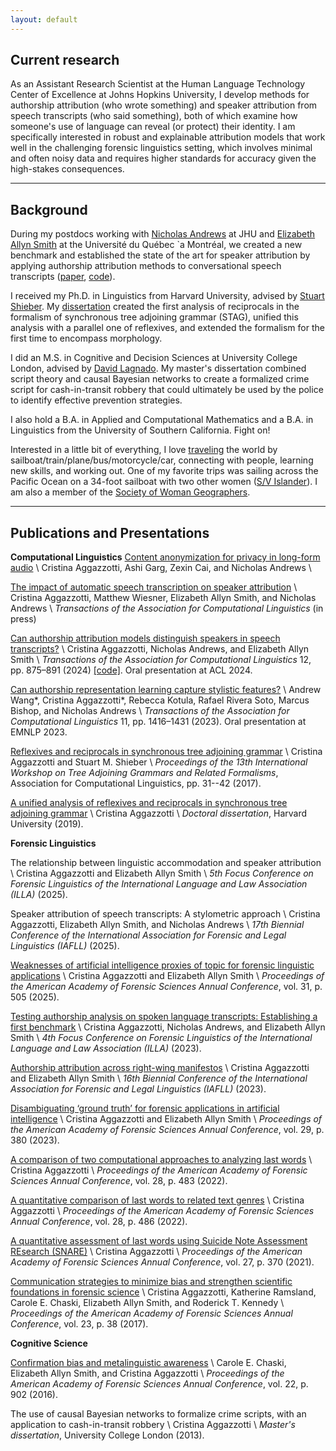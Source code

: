 ```yaml
---
layout: default
---
```


## Current research

As an Assistant Research Scientist at the Human Language Technology Center of Excellence at Johns Hopkins University, I develop methods for authorship attribution (who wrote something) and speaker attribution from speech transcripts (who said something), both of which examine how someone's use of language can reveal (or protect) their identity. I am specifically interested in robust and explainable attribution models that work well in the challenging forensic linguistics setting, which involves minimal and often noisy data and requires higher standards for accuracy given the high-stakes consequences.

-------

## Background
During my postdocs working with [Nicholas Andrews](https://www.cs.jhu.edu/~noa/) at JHU and [Elizabeth Allyn Smith](https://eallynsmith.wordpress.com/) at the Université du Québec `a Montréal, we created a new benchmark and established the state of the art for speaker attribution by applying authorship attribution methods to conversational speech transcripts ([paper](https://arxiv.org/abs/2311.07564), [code](https://github.com/caggazzotti/speech-attribution)).  

I received my Ph.D. in Linguistics from Harvard University, advised by [Stuart Shieber](https://stuartshieber.com/). My [dissertation](https://dash.harvard.edu/handle/1/42106941) created the first analysis of reciprocals in the formalism of synchronous tree adjoining grammar (STAG), unified this analysis with a parallel one of reflexives, and extended the formalism for the first time to encompass morphology.

I did an M.S. in Cognitive and Decision Sciences at University College London, advised by [David Lagnado](https://causalcognitionlab.com/dave/). My master's dissertation combined script theory and causal Bayesian networks to create a formalized crime script for cash-in-transit robbery that could ultimately be used by the police to identify effective prevention strategies.

I also hold a B.A. in Applied and Computational Mathematics and a B.A. in Linguistics from the University of Southern California. Fight on!

Interested in a little bit of everything, I love [traveling](/files/My_Travels_10-2025.png) the world by sailboat/train/plane/bus/motorcycle/car, connecting with people, learning new skills, and working out. One of my favorite trips was sailing across the Pacific Ocean on a 34-foot sailboat with two other women ([S/V Islander](https://www.islandercirclestheworld.com/about)). I am also a member of the [Society of Woman Geographers](https://iswg.org/). 

-------

## Publications and Presentations

**Computational Linguistics** 
[Content anonymization for privacy in long-form audio]() \\
Cristina Aggazzotti, Ashi Garg, Zexin Cai, and Nicholas Andrews \\

[The impact of automatic speech transcription on speaker attribution](https://arxiv.org/abs/2507.08660) \\
Cristina Aggazzotti, Matthew Wiesner, Elizabeth Allyn Smith, and Nicholas Andrews \\
_Transactions of the Association for Computational Linguistics_ (in press)

[Can authorship attribution models distinguish speakers in speech transcripts?](https://arxiv.org/abs/2311.07564) \\
Cristina Aggazzotti, Nicholas Andrews, and Elizabeth Allyn Smith \\
_Transactions of the Association for Computational Linguistics_ 12, pp. 875–891 (2024) [[code]](https://github.com/caggazzotti/speech-attribution). Oral presentation at ACL 2024.

[Can authorship representation learning capture stylistic features?](https://direct.mit.edu/tacl/article/doi/10.1162/tacl_a_00610/118299/) \\
Andrew Wang\*, Cristina Aggazzotti\*, Rebecca Kotula, Rafael Rivera Soto, Marcus Bishop, and Nicholas Andrews \\
_Transactions of the Association for Computational Linguistics_ 11, pp. 1416–1431 (2023). Oral presentation at EMNLP 2023.

[Reflexives and reciprocals in synchronous tree adjoining grammar](https://aclanthology.org/W17-6204.pdf) \\
Cristina Aggazzotti and Stuart M. Shieber \\
_Proceedings of the 13th International Workshop on Tree Adjoining Grammars and Related Formalisms_, Association for Computational Linguistics, pp. 31--42 (2017).

[A unified analysis of reflexives and reciprocals in synchronous tree adjoining grammar](https://dash.harvard.edu/handle/1/42106941) \\
Cristina Aggazzotti \\
_Doctoral dissertation_, Harvard University (2019).

**Forensic Linguistics**

The relationship between linguistic accommodation and speaker attribution \\
Cristina Aggazzotti and Elizabeth Allyn Smith \\
_5th Focus Conference on Forensic Linguistics of the International Language and Law Association (ILLA)_ (2025).

Speaker attribution of speech transcripts: A stylometric approach \\
Cristina Aggazzotti, Elizabeth Allyn Smith, and Nicholas Andrews \\
_17th Biennial Conference of the International Association for Forensic and Legal Linguistics (IAFLL)_ (2025).

[Weaknesses of artificial intelligence proxies of topic for forensic linguistic applications](https://www.aafs.org/sites/default/files/media/documents/2025Proceedings_2.3.25.pdf) \\
Cristina Aggazzotti and Elizabeth Allyn Smith \\
_Proceedings of the American Academy of Forensic Sciences Annual Conference_, vol. 31, p. 505 (2025).

[Testing authorship analysis on spoken language transcripts: Establishing a first benchmark](/files/ILLA2023_Slides_Website.pdf) \\
Cristina Aggazzotti, Nicholas Andrews, and Elizabeth Allyn Smith \\
_4th Focus Conference on Forensic Linguistics of the International Language and Law Association (ILLA)_ (2023).

[Authorship attribution across right-wing manifestos](/files/IAFLL2023_Slides_Website.pdf) \\
Cristina Aggazzotti and Elizabeth Allyn Smith \\
_16th Biennial Conference of the International Association for Forensic and Legal Linguistics (IAFLL)_ (2023).

[Disambiguating ‘ground truth’ for forensic applications in artificial intelligence](https://www.aafs.org/sites/default/files/media/documents/2023Proceedings_FINAL-june-1-23.pdf) \\
Cristina Aggazzotti and Elizabeth Allyn Smith \\
_Proceedings of the American Academy of Forensic Sciences Annual Conference_, vol. 29, p. 380 (2023).

[A comparison of two computational approaches to analyzing last words](https://www.aafs.org/sites/default/files/media/documents/2022Proceedings_Final.pdf) \\
Cristina Aggazzotti \\
_Proceedings of the American Academy of Forensic Sciences Annual Conference_, vol. 28, p. 483 (2022).

[A quantitative comparison of last words to related text genres](https://www.aafs.org/sites/default/files/media/documents/2022Proceedings_Final.pdf) \\
Cristina Aggazzotti \\
_Proceedings of the American Academy of Forensic Sciences Annual Conference_, vol. 28, p. 486 (2022).

[A quantitative assessment of last words using Suicide Note Assessment REsearch (SNARE)](https://www.aafs.org/sites/default/files/media/documents/21Proceedings_Complete_0.pdf) \\
Cristina Aggazzotti \\
_Proceedings of the American Academy of Forensic Sciences Annual Conference_, vol. 27, p. 370 (2021).  

[Communication strategies to minimize bias and strengthen scientific foundations in forensic science](https://www.aafs.org/sites/default/files/media/documents/2017_Proceedings.pdf) \\
Cristina Aggazzotti, Katherine Ramsland, Carole E. Chaski, Elizabeth Allyn Smith, and Roderick T. Kennedy \\
_Proceedings of the American Academy of Forensic Sciences Annual Conference_, vol. 23, p. 38 (2017).

**Cognitive Science**

[Confirmation bias and metalinguistic awareness](https://www.aafs.org/sites/default/files/media/documents/2016_Proceedings.pdf) \\
Carole E. Chaski, Elizabeth Allyn Smith, and Cristina Aggazzotti  \\
_Proceedings of the American Academy of Forensic Sciences Annual Conference_, vol. 22, p. 902 (2016).

The use of causal Bayesian networks to formalize crime scripts, with an application to cash-in-transit robbery \\
Cristina Aggazzotti \\
_Master's dissertation_, University College London (2013).
